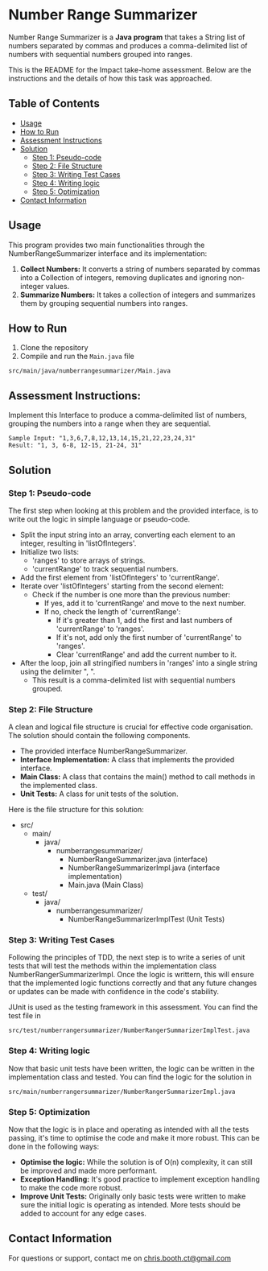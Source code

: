 # Number Range Summarizer

Number Range Summarizer is a **Java program** that takes a String list of numbers separated by commas 
and produces a comma-delimited list of numbers with sequential numbers grouped into ranges.

This is the README for the Impact take-home assessment. Below are the instructions 
and the details of how this task was approached.

## Table of Contents
* [Usage](#usage)
* [How to Run](#how-to-run)
* [Assessment Instructions](#assessment-instructions)
* [Solution](#solution)
  * [Step 1: Pseudo-code](#step-1-pseudo-code)
  * [Step 2: File Structure](#step-2-file-structure)
  * [Step 3: Writing Test Cases](#step-3-writing-test-cases)
  * [Step 4: Writing logic](#step-4-writing-logic)
  * [Step 5: Optimization](#step-5-optimization)
* [Contact Information](#contact-information)

## Usage

This program provides two main functionalities through the NumberRangeSummarizer interface and its implementation:

1. **Collect Numbers:** It converts a string of numbers separated by commas into a Collection of integers, removing duplicates and ignoring non-integer values.
2. **Summarize Numbers:** It takes a collection of integers and summarizes them by grouping sequential numbers into ranges.

## How to Run

1. Clone the repository
2. Compile and run the `Main.java` file

```
src/main/java/numberrangesummarizer/Main.java
```

## Assessment Instructions:
Implement this Interface to produce a comma-delimited list of numbers,
grouping the numbers into a range when they are sequential.

```plaintext
Sample Input: "1,3,6,7,8,12,13,14,15,21,22,23,24,31"
Result: "1, 3, 6-8, 12-15, 21-24, 31"
```

## Solution

### Step 1: Pseudo-code
The first step when looking at this problem and the provided interface, is to write out
the logic in simple language or pseudo-code.

* Split the input string into an array, converting each element to an integer, 
resulting in 'listOfIntegers'.
* Initialize two lists:
  - 'ranges' to store arrays of strings.
  - 'currentRange' to track sequential numbers. 
* Add the first element from 'listOfIntegers' to 'currentRange'.
* Iterate over 'listOfIntegers' starting from the second element:
  - Check if the number is one more than the previous number:
    - If yes, add it to 'currentRange' and move to the next number.
    - If no, check the length of 'currentRange':
      - If it's greater than 1, add the first and last numbers of 'currentRange' to 'ranges'.
      - If it's not, add only the first number of 'currentRange' to 'ranges'.
      - Clear 'currentRange' and add the current number to it.
* After the loop, join all stringified numbers in 'ranges' into a single string 
using the delimiter ", ".
  - This result is a comma-delimited list with sequential numbers grouped.

### Step 2: File Structure

A clean and logical file structure is crucial for effective code organisation.
The solution should contain the following components.

* The provided interface NumberRangeSummarizer.
* **Interface Implementation:** A class that implements the provided interface.
* **Main Class:** A class that contains the main() method to call methods 
in the implemented class.
* **Unit Tests:** A class for unit tests of the solution.

Here is the file structure for this solution:

* src/
  * main/
    * java/
      * numberrangesummarizer/
        * NumberRangeSummarizer.java (interface)
        * NumberRangeSummarizerImpl.java (interface implementation)
        * Main.java (Main Class)
  * test/
    * java/
      * numberrangesummarizer/
        * NumberRangeSummarizerImplTest (Unit Tests)

### Step 3: Writing Test Cases

Following the principles of TDD, the next step is to write a series of unit tests
that will test the methods within the implementation class 
NumberRangerSummarizerImpl. Once the logic is writtern, this will ensure 
that the implemented logic functions correctly and that any future changes 
or updates can be made with confidence in the code's stability.

JUnit is used as the testing framework in this assessment.
You can find the test file in
```
src/test/numberrangersummarizer/NumberRangerSummarizerImplTest.java
```

### Step 4: Writing logic

Now that basic unit tests have been written, the logic can be written in the implementation class
and tested. You can find the logic for the solution in
```
src/main/numberrangersummarizer/NumberRangerSummarizerImpl.java
```

### Step 5: Optimization

Now that the logic is in place and operating as intended with all the tests passing, 
it's time to optimise the code and make it more robust. This can be
done in the following ways:

* **Optimise the logic:** While the solution is of O(n) complexity,
it can still be improved and made more performant.
* **Exception Handling:** It's good practice to implement exception handling
to make the code more robust.
* **Improve Unit Tests:** Originally only basic tests were written to make
sure the initial logic is operating as intended. More tests should be added
to account for any edge cases.

## Contact Information
For questions or support, contact me on [chris.booth.ct@gmail.com](mailto:chris.booth.ct@gmail.com)
